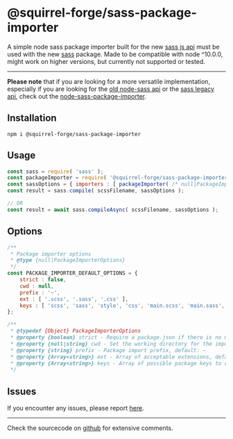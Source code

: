 # @squirrel-forge/sass-package-importer
A simple node sass package importer built for the new [sass js api](https://sass-lang.com/documentation/js-api) must be used with the new [sass](https://www.npmjs.com/package/sass) package.
Made to be compatible with node ^10.0.0, might work on higher versions, but currently not supported or tested.

---
**Please note** that if you are looking for a more versatile implementation, especially if you are looking for the [old node-sass api](https://www.npmjs.com/package/node-sass) or the [sass legacy api](https://sass-lang.com/documentation/js-api#legacy-api), check out the [node-sass-package-importer](https://www.npmjs.com/package/node-sass-package-importer).

## Installation

```
npm i @squirrel-forge/sass-package-importer
```

## Usage

```javascript
const sass = require( 'sass' );
const packageImporter = require( '@squirrel-forge/sass-package-importer' );
const sassOptions = { importers : [ packageImporter( /* null|PackageImporterOptions */ ) ] };
const result = sass.compile( scssFilename, sassOptions );

// OR
const result = await sass.compileAsync( scssFilename, sassOptions );
```

## Options

```javascript
/**
 * Package importer options
 * @type {null|PackageImporterOptions}
 */
const PACKAGE_IMPORTER_DEFAULT_OPTIONS = {
    strict : false,
    cwd : null,
    prefix : '~',
    ext : [ '.scss', '.sass', '.css' ],
    keys : [ 'scss', 'sass', 'style', 'css', 'main.scss', 'main.sass', 'main.style', 'main.css', 'main' ],
};

/**
 * @typedef {Object} PackageImporterOptions
 * @property {boolean} strict - Require a package.json if there is no module target info, default: false
 * @property {null|string} cwd - Set the working directory for the importer, default: null > process.cwd()
 * @property {string} prefix - Package import prefix, default: ~
 * @property {Array<string>} ext - Array of acceptable extensions, defaults: see PACKAGE_IMPORTER_DEFAULT_OPTIONS.ext
 * @property {Array<string>} keys - Array of possible package keys to check for a file reference, defaults: see PACKAGE_IMPORTER_DEFAULT_OPTIONS.keys
 */
```

## Issues

If you encounter any issues, please report [here](https://github.com/squirrel-forge/node-sass-package-importer/issues).

---
Check the sourcecode on [github](https://github.com/squirrel-forge/node-sass-package-importer) for extensive comments.
